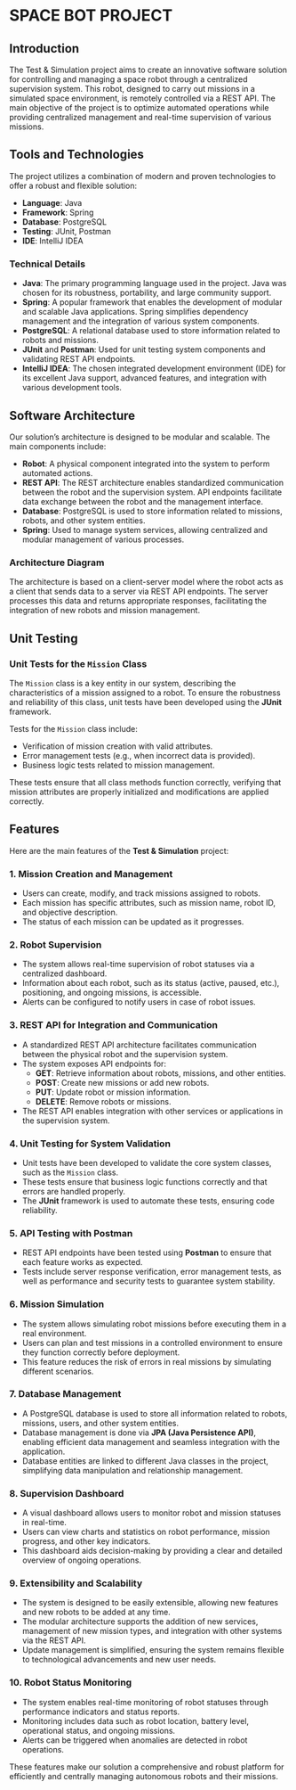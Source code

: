 # SPACE BOT PROJECT

## Introduction

The Test & Simulation project aims to create an innovative software solution for controlling and managing a space robot through a centralized supervision system. This robot, designed to carry out missions in a simulated space environment, is remotely controlled via a REST API. The main objective of the project is to optimize automated operations while providing centralized management and real-time supervision of various missions.

## Tools and Technologies

The project utilizes a combination of modern and proven technologies to offer a robust and flexible solution:

- **Language**: Java  
- **Framework**: Spring  
- **Database**: PostgreSQL  
- **Testing**: JUnit, Postman  
- **IDE**: IntelliJ IDEA  

### Technical Details

- **Java**: The primary programming language used in the project. Java was chosen for its robustness, portability, and large community support.
- **Spring**: A popular framework that enables the development of modular and scalable Java applications. Spring simplifies dependency management and the integration of various system components.
- **PostgreSQL**: A relational database used to store information related to robots and missions.
- **JUnit** and **Postman**: Used for unit testing system components and validating REST API endpoints.
- **IntelliJ IDEA**: The chosen integrated development environment (IDE) for its excellent Java support, advanced features, and integration with various development tools.

## Software Architecture

Our solution’s architecture is designed to be modular and scalable. The main components include:

- **Robot**: A physical component integrated into the system to perform automated actions.
- **REST API**: The REST architecture enables standardized communication between the robot and the supervision system. API endpoints facilitate data exchange between the robot and the management interface.
- **Database**: PostgreSQL is used to store information related to missions, robots, and other system entities.
- **Spring**: Used to manage system services, allowing centralized and modular management of various processes.

### Architecture Diagram

The architecture is based on a client-server model where the robot acts as a client that sends data to a server via REST API endpoints. The server processes this data and returns appropriate responses, facilitating the integration of new robots and mission management.

## Unit Testing

### Unit Tests for the `Mission` Class

The `Mission` class is a key entity in our system, describing the characteristics of a mission assigned to a robot. To ensure the robustness and reliability of this class, unit tests have been developed using the **JUnit** framework.

Tests for the `Mission` class include:

- Verification of mission creation with valid attributes.
- Error management tests (e.g., when incorrect data is provided).
- Business logic tests related to mission management.

These tests ensure that all class methods function correctly, verifying that mission attributes are properly initialized and modifications are applied correctly.

## Features

Here are the main features of the **Test & Simulation** project:

### 1. **Mission Creation and Management**
   - Users can create, modify, and track missions assigned to robots.
   - Each mission has specific attributes, such as mission name, robot ID, and objective description.
   - The status of each mission can be updated as it progresses.

### 2. **Robot Supervision**
   - The system allows real-time supervision of robot statuses via a centralized dashboard.
   - Information about each robot, such as its status (active, paused, etc.), positioning, and ongoing missions, is accessible.
   - Alerts can be configured to notify users in case of robot issues.

### 3. **REST API for Integration and Communication**
   - A standardized REST API architecture facilitates communication between the physical robot and the supervision system.
   - The system exposes API endpoints for:
     - **GET**: Retrieve information about robots, missions, and other entities.
     - **POST**: Create new missions or add new robots.
     - **PUT**: Update robot or mission information.
     - **DELETE**: Remove robots or missions.
   - The REST API enables integration with other services or applications in the supervision system.

### 4. **Unit Testing for System Validation**
   - Unit tests have been developed to validate the core system classes, such as the `Mission` class.
   - These tests ensure that business logic functions correctly and that errors are handled properly.
   - The **JUnit** framework is used to automate these tests, ensuring code reliability.

### 5. **API Testing with Postman**
   - REST API endpoints have been tested using **Postman** to ensure that each feature works as expected.
   - Tests include server response verification, error management tests, as well as performance and security tests to guarantee system stability.

### 6. **Mission Simulation**
   - The system allows simulating robot missions before executing them in a real environment.
   - Users can plan and test missions in a controlled environment to ensure they function correctly before deployment.
   - This feature reduces the risk of errors in real missions by simulating different scenarios.

### 7. **Database Management**
   - A PostgreSQL database is used to store all information related to robots, missions, users, and other system entities.
   - Database management is done via **JPA (Java Persistence API)**, enabling efficient data management and seamless integration with the application.
   - Database entities are linked to different Java classes in the project, simplifying data manipulation and relationship management.

### 8. **Supervision Dashboard**
   - A visual dashboard allows users to monitor robot and mission statuses in real-time.
   - Users can view charts and statistics on robot performance, mission progress, and other key indicators.
   - This dashboard aids decision-making by providing a clear and detailed overview of ongoing operations.

### 9. **Extensibility and Scalability**
   - The system is designed to be easily extensible, allowing new features and new robots to be added at any time.
   - The modular architecture supports the addition of new services, management of new mission types, and integration with other systems via the REST API.
   - Update management is simplified, ensuring the system remains flexible to technological advancements and new user needs.

### 10. **Robot Status Monitoring**
   - The system enables real-time monitoring of robot statuses through performance indicators and status reports.
   - Monitoring includes data such as robot location, battery level, operational status, and ongoing missions.
   - Alerts can be triggered when anomalies are detected in robot operations.

These features make our solution a comprehensive and robust platform for efficiently and centrally managing autonomous robots and their missions.
